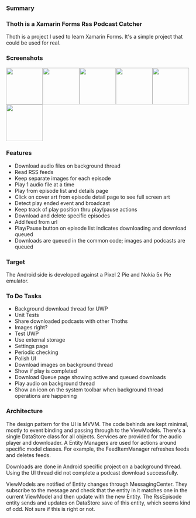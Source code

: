 ### Summary

### Thoth is a Xamarin Forms Rss Podcast Catcher

Thoth is a project I used to learn Xamarin Forms.  It's a simple project that could be used for real.<br/>

### Screenshots

<IMG src="https://github.com/ssorrrell/Thoth/blob/master/Thoth%203%2016092020.png" width="100px" /><IMG src="https://github.com/ssorrrell/Thoth/blob/master/Thoth%202%2016092020.png" width="100px" /><IMG src="https://github.com/ssorrrell/Thoth/blob/master/Thoth%201%2016092020.png" width="100px" /><IMG src="https://github.com/ssorrrell/Thoth/blob/master/Thoth%204%2008072020.png" width="100px" /><IMG src="https://github.com/ssorrrell/Thoth/blob/master/Thoth%205%2021072020.png" width="100px" /><IMG src="https://github.com/ssorrrell/Thoth/blob/master/Thoth%206%2021072020.png" width="100px" />

### Features
 
* Download audio files on background thread
* Read RSS feeds
* Keep separate images for each episode
* Play 1 audio file at a time
* Play from episode list and details page
* Click on cover art from episode detail page to see full screen art
* Detect play ended event and broadcast
* Keep track of play position thru play/pause actions
* Download and delete specific episodes
* Add feed from url
* Play/Pause button on episode list indicates downloading and download queued
* Downloads are queued in the common code; images and podcasts are queued

### Target
 
The Android side is developed against a Pixel 2 Pie and Nokia 5x Pie emulator.

### To Do Tasks
 
* Background download thread for UWP
* Unit Tests
* Share downloaded podcasts with other Thoths
* Images right?
* Test UWP
* Use external storage
* Settings page
* Periodic checking
* Polish UI
* Download images on background thread
* Show if play is completed
* Download Queue page showing active and queued downloads
* Play audio on background thread
* Show an icon on the system toolbar when background thread operations are happening
 
### Architecture
 
The design pattern for the UI is MVVM.  The code behinds are kept minimal, mostly to event binding and passing through to the ViewModels.  There's a single DataStore class for all objects.  Services are provided for the audio player and downloader.  A Entity Managers are used for actions around specific model classes.  For example, the FeedItemManager refreshes feeds and deletes feeds.
 
Downloads are done in Android specific project on a background thread.  Using the UI thread did not complete a podcast download successfully.

ViewModels are notified of Entity changes through MessagingCenter.  They subscribe to the message and check that the entity in it matches one in the current ViewModel and then update with the new Entity.  The RssEpisode entity sends and updates on DataStore save of this entity, which seems kind of odd.  Not sure if this is right or not.
 
 
